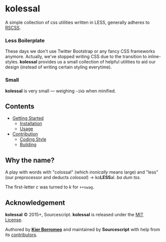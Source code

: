 # kolessal

A simple collection of css utilities written in LESS, generally adheres to [RSCSS](https://github.com/rstacruz/rscss).

### Less Boilerplate

These days we don't use Twitter Bootstrap or any fancy CSS frameworks anymore. Actually, we've stopped writing CSS due to the transition to inline-styles. **kolessal** provides us a small collection of helpful utilities to aid our design (instead of writing certain styling everytime).

### Small

**kolessal** is very small &mdash; weighing `~1kb` when minified.

## Contents

- [Getting Started](docs/getting-started.md)
  - [Installation](docs/getting-started.md#installation)
  - [Usage](docs/getting-started.md#usage)
- [Contribution](docs/contribution.md)
  - [Coding Style](docs/contribution.md#coding-style)
  - [Building](docs/contribution.md#building)
  
## Why the name?

A play with words with "colossal" (which *ironically* means large) and "less" (our preprocessor and deducts *colossal*) -> ko**LESS**al. *ba dum tss*.

The first-letter *c* was turned to *k* for `++swag`.

## Acknowledgement

**kolessal** © 2015+, Sourcescript. **kolessal** is released under the [MIT License](https://mit-license.org).

Authored by [**Kier Borromeo**](https://github.com/srph) and maintained by **Sourcescript** with help from its [contributors](https://github.com/sourcescript/kolessal/contributors).
